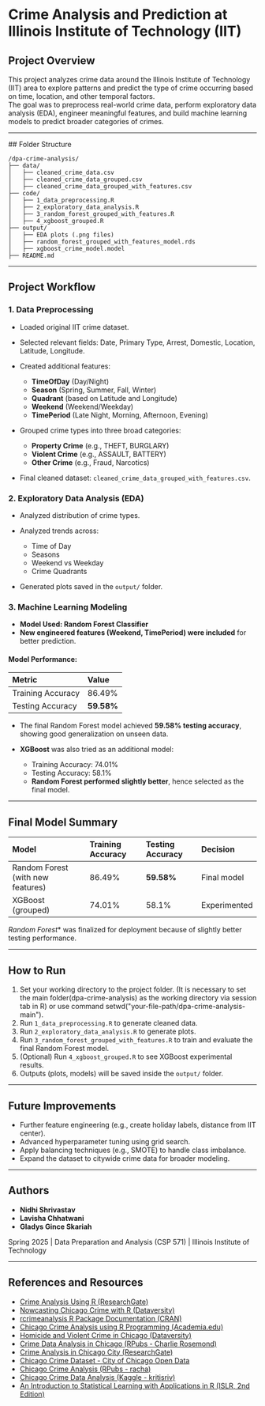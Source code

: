 # Crime Analysis and Prediction at Illinois Institute of Technology (IIT)

## Project Overview
This project analyzes crime data around the Illinois Institute of Technology (IIT) area to explore patterns and predict the type of crime occurring based on time, location, and other temporal factors.  
The goal was to preprocess real-world crime data, perform exploratory data analysis (EDA), engineer meaningful features, and build machine learning models to predict broader categories of crimes.

---

##️ Folder Structure

```text
/dpa-crime-analysis/
├── data/
│   ├── cleaned_crime_data.csv
│   ├── cleaned_crime_data_grouped.csv
│   ├── cleaned_crime_data_grouped_with_features.csv
├── code/
│   ├── 1_data_preprocessing.R
│   ├── 2_exploratory_data_analysis.R
│   ├── 3_random_forest_grouped_with_features.R
│   ├── 4_xgboost_grouped.R
├── output/
│   ├── EDA plots (.png files)
│   ├── random_forest_grouped_with_features_model.rds
│   ├── xgboost_crime_model.model
├── README.md

```
---

## Project Workflow

### 1. Data Preprocessing
- Loaded original IIT crime dataset.
- Selected relevant fields: Date, Primary Type, Arrest, Domestic, Location, Latitude, Longitude.
- Created additional features:
  - **TimeOfDay** (Day/Night)
  - **Season** (Spring, Summer, Fall, Winter)
  - **Quadrant** (based on Latitude and Longitude)
  - **Weekend** (Weekend/Weekday)
  - **TimePeriod** (Late Night, Morning, Afternoon, Evening)

- Grouped crime types into three broad categories:
  - **Property Crime** (e.g., THEFT, BURGLARY)
  - **Violent Crime** (e.g., ASSAULT, BATTERY)
  - **Other Crime** (e.g., Fraud, Narcotics)

- Final cleaned dataset: `cleaned_crime_data_grouped_with_features.csv`.

### 2. Exploratory Data Analysis (EDA)
- Analyzed distribution of crime types.
- Analyzed trends across:
  - Time of Day
  - Seasons
  - Weekend vs Weekday
  - Crime Quadrants

- Generated plots saved in the `output/` folder.

### 3. Machine Learning Modeling

- **Model Used: Random Forest Classifier**
- **New engineered features (Weekend, TimePeriod) were included** for better prediction.

#### Model Performance:
| Metric | Value |
|:---|:---|
| Training Accuracy | 86.49% |
| Testing Accuracy | **59.58%** |

- The final Random Forest model achieved **59.58% testing accuracy**, showing good generalization on unseen data.

- **XGBoost** was also tried as an additional model:
  - Training Accuracy: 74.01%
  - Testing Accuracy: 58.1%
  - **Random Forest performed slightly better**, hence selected as the final model.

---

## Final Model Summary

| Model | Training Accuracy | Testing Accuracy | Decision |
|:---|:---|:---|:---|
| Random Forest (with new features) | 86.49% | **59.58%** | Final model |
| XGBoost (grouped) | 74.01% | 58.1% | Experimented |

*Random Forest** was finalized for deployment because of slightly better testing performance.

---

## How to Run

1. Set your working directory to the project folder. (It is necessary to set the main folder(dpa-crime-analysis) as the working directory via session tab in R) or use command setwd("your-file-path/dpa-crime-analysis-main"). 
2. Run `1_data_preprocessing.R` to generate cleaned data.
3. Run `2_exploratory_data_analysis.R` to generate plots.
4. Run `3_random_forest_grouped_with_features.R` to train and evaluate the final Random Forest model.
5. (Optional) Run `4_xgboost_grouped.R` to see XGBoost experimental results.
6. Outputs (plots, models) will be saved inside the `output/` folder.

---

## Future Improvements
- Further feature engineering (e.g., create holiday labels, distance from IIT center).
- Advanced hyperparameter tuning using grid search.
- Apply balancing techniques (e.g., SMOTE) to handle class imbalance.
- Expand the dataset to citywide crime data for broader modeling.

---

## Authors
- **Nidhi Shrivastav**
- **Lavisha Chhatwani**
- **Gladys Gince Skariah**

Spring 2025 | Data Preparation and Analysis (CSP 571) | Illinois Institute of Technology

---

## References and Resources
- [Crime Analysis Using R (ResearchGate)](https://www.researchgate.net/publication/337414019_Crime_Analysis_Using_R)
- [Nowcasting Chicago Crime with R (Dataversity)](https://www.dataversity.net/nowcasting-chicago-crime-with-r/)
- [rcrimeanalysis R Package Documentation (CRAN)](https://cran.r-project.org/web/packages/rcrimeanalysis/rcrimeanalysis.pdf)
- [Chicago Crime Analysis using R Programming (Academia.edu)](https://www.academia.edu/44802248/Chicago_Crime_Analysis_using_R_Programming)
- [Homicide and Violent Crime in Chicago (Dataversity)](https://www.dataversity.net/homicide-violent-crime-chicago-first-look-data-r/)
- [Crime Data Analysis in Chicago (RPubs - Charlie Rosemond)](https://rpubs.com/charlie_rosemond/data607final)
- [Crime Analysis in Chicago City (ResearchGate)](https://www.researchgate.net/publication/335361962_Crime_Analysis_in_Chicago_City)
- [Chicago Crime Dataset - City of Chicago Open Data](https://data.cityofchicago.org/Public-Safety/Chicago-Police-Department-Illinois-Uniform-Crime-R/c7ck-438e/about_data)
- [Chicago Crime Analysis (RPubs - racha)](https://rpubs.com/racha/chicagocrimes)
- [Chicago Crime Data Analysis (Kaggle - kritisriv)](https://www.kaggle.com/code/kritisriv/chicago-crime-data-analysis)
- [An Introduction to Statistical Learning with Applications in R (ISLR, 2nd Edition)](https://www.statlearning.com/)

